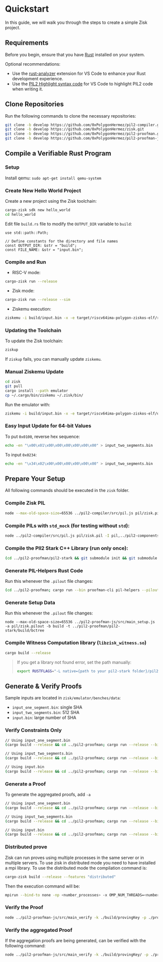 # Quickstart

In this guide, we will walk you through the steps to create a simple Zisk project.

## Requirements

Before you begin, ensure that you have [Rust](https://www.rust-lang.org/tools/install) installed on your system.

Optional recommendations:

- Use the [rust-analyzer](https://marketplace.visualstudio.com/items?itemName=rust-lang.rust-analyzer) extension for VS Code to enhance your Rust development experience.
- Use the [PIL2 Highlight syntax code](https://marketplace.visualstudio.com/items?itemName=rust-lang.rust-analyzer) for VS Code to highlight PIL2 code when writing it.

## Clone Repositories

Run the following commands to clone the necessary repositories:

```bash
git clone -b develop https://github.com/0xPolygonHermez/pil2-compiler.git
git clone -b develop https://github.com/0xPolygonHermez/zisk.git
git clone -b develop https://github.com/0xPolygonHermez/pil2-proofman.git
git clone -b develop https://github.com/0xPolygonHermez/pil2-proofman-js
```

## Compile a Verifiable Rust Program

### Setup
Install qemu:
`sudo apt-get install qemu-system`

### Create New Hello World Project
Create a new project using the Zisk toolchain:

```bash
cargo-zisk sdk new hello_world
cd hello_world
```

Edit file `build.rs` file to modify the `OUTPUT_DIR` variable to `build`:

```rust=3
use std::path::Path;

// Define constants for the directory and file names
const OUTPUT_DIR: &str = "build";
const FILE_NAME: &str = "input.bin";
```

### Compile and Run

- RISC-V mode:
```bash
cargo-zisk run --release
```

- Zisk mode:
```bash
cargo-zisk run --release --sim
```

- Ziskemu execution:
```bash
ziskemu -i build/input.bin -x -e target/riscv64ima-polygon-ziskos-elf/release/hello_world
```

### Updating the Toolchain
To update the Zisk toolchain:

```bash
ziskup
```

If `ziskup` fails, you can manually update `ziskemu`.

### Manual Ziskemu Update
```bash
cd zisk
git pull
cargo install --path emulator
cp ~/.cargo/bin/ziskemu ~/.zisk/bin/
```

Run the emulator with:

```bash
ziskemu -i build/input.bin -x -e target/riscv64ima-polygon-ziskos-elf/debug/hello_world
```

### Easy Input Update for 64-bit Values
To put `0x0100`, reverse hex sequence:
```bash
echo -en "\x00\x01\x00\x00\x00\x00\x00\x00" > input_two_segments.bin
```
To input `0x0234`:
```bash 
echo -en "\x34\x02\x00\x00\x00\x00\x00\x00" > input_two_segments.bin
```

## Prepare Your Setup

All following commands should be executed in the `zisk` folder.

### Compile Zisk PIL

```bash
node --max-old-space-size=65536 ../pil2-compiler/src/pil.js pil/zisk.pil -I pil,../pil2-proofman/pil2-components/lib/std/pil,state-machines -o pil/zisk.pilout
```

### Compile PILs with `std_mock` (for testing without `std`):
```bash
node ../pil2-compiler/src/pil.js pil/zisk.pil -I pil,../pil2-components/lib/std_mock/pil,state-machines -o pil/zisk.pilout
```

### Compile the PIl2 Stark C++ Library (run only once):
```bash
(cd ../pil2-proofman/pil2-stark && git submodule init && git submodule update && make clean && make -j starks_lib && make -j bctree)
```

### Generate PIL-Helpers Rust Code
Run this whenever the `.pilout` file changes:

```bash
(cd ../pil2-proofman; cargo run --bin proofman-cli pil-helpers --pilout ../zisk/pil/zisk.pilout --path ../zisk/pil/src/ -o)
```

### Generate Setup Data
Run this whenever the `.pilout` file changes:

```bash[]
node --max-old-space-size=65536 ../pil2-proofman-js/src/main_setup.js -a pil/zisk.pilout -b build -t ../pil2-proofman/pil2-stark/build/bctree
```

### Compile Witness Computation library (`libzisk_witness.so`)
```bash
cargo build --release
```

> If you get a library not found error, set the path manually:
> ```bash
> export RUSTFLAGS="-L native={path to your pil2-stark folder}/pil2-stark/lib"
> ```

## Generate & Verify Proofs

Sample inputs are located in `zisk/emulator/benches/data`:
- `input_one_segment.bin`: single SHA
- `input_two_segments.bin`: 512 SHA
- `input.bin`: large number of SHA

### Verify Constraints Only
```bash
// Using input_one_segment.bin
(cargo build --release && cd ../pil2-proofman; cargo run --release --bin proofman-cli verify-constraints --witness-lib ../zisk/target/release/libzisk_witness.so --rom ../zisk/emulator/benches/data/my.elf -i ../zisk/emulator/benches/data/input_one_segment.bin --proving-key ../zisk/build/provingKey)

// Using input_two_segments.bin
(cargo build --release && cd ../pil2-proofman; cargo run --release --bin proofman-cli verify-constraints --witness-lib ../zisk/target/release/libzisk_witness.so --rom ../zisk/emulator/benches/data/my.elf -i ../zisk/emulator/benches/data/input_two_segments.bin --proving-key ../zisk/build/provingKey)`

// Using input.bin
(cargo build --release && cd ../pil2-proofman; cargo run --release --bin proofman-cli verify-constraints --witness-lib ../zisk/target/release/libzisk_witness.so --rom ../zisk/emulator/benches/data/my.elf -i ../zisk/emulator/benches/data/input.bin --proving-key ../zisk/build/provingKey)`
```

### Generate a Proof

To generate the aggregated proofs, add `-a`

```bash
// Using input_one_segment.bin
(cargo build --release && cd ../pil2-proofman; cargo run --release --bin proofman-cli prove --witness-lib ../zisk/target/release/libzisk_witness.so --rom ../zisk/emulator/benches/data/my.elf -i ../zisk/emulator/benches/data/input_one_segment.bin --proving-key ../zisk/build/provingKey --output-dir ../zisk/proofs -a -v)

// Using input_two_segments.bin
(cargo build --release && cd ../pil2-proofman; cargo run --release --bin proofman-cli prove --witness-lib ../zisk/target/release/libzisk_witness.so --rom ../zisk/emulator/benches/data/my.elf -i ../zisk/emulator/benches/data/input_two_segments.bin --proving-key ../zisk/build/provingKey --output-dir ../zisk/proofs -a -v)

// Using input.bin
(cargo build --release && cd ../pil2-proofman; cargo run --release --bin proofman-cli prove --witness-lib ../zisk/target/release/libzisk_witness.so --rom ../zisk/emulator/benches/data/my.elf -i ../zisk/emulator/benches/data/input.bin --proving-key ../zisk/build/provingKey --output-dir ../zisk/proofs -a -v)
```

### Distributed prove

Zisk can run proves using multiple processes in the same server or in multiple servers. To use zisk in distributed mode you need to have installed a mpi library. To use the distributed mode the compilation command is:

```bash
cargo-zisk build --release --features "distributed"
```

Then the execution command will be:

```bash
mpirun --bind-to none -np <number_processes> -x OMP_NUM_THREADS=<number_of_threads_per_process> target/release/cargo-zisk prove -e target/riscv64ima-polygon-ziskos-elf/release/sha_hasher -i build/input.bin -w $HOME/.zisk/bin/libzisk_witness.so -k $HOME/.zisk/provingKey -o proof -a -y
```
### Verify the Proof
```bash
node ../pil2-proofman-js/src/main_verify -k ./build/provingKey -p ./proofs
```

### Verify the aggregated Proof
If the aggregation proofs are being generated, can be verified with the following command:

```bash
node ../pil2-proofman-js/src/main_verify -k ./build/provingKey/ -p ./proofs -t vadcop_final
```
